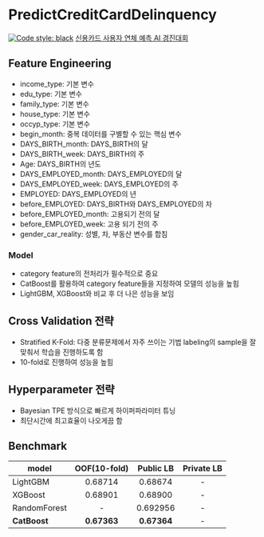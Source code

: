 # PredictCreditCardDelinquency
[![Code style: black](https://img.shields.io/badge/code%20style-black-000000.svg)](https://github.com/psf/black)
[신용카드 사용자 연체 예측 AI 경진대회](https://dacon.io/competitions/official/235713/overview/description)

## Feature Engineering
+ income_type: 기본 변수
+ edu_type: 기본 변수
+ family_type: 기본 변수
+ house_type: 기본 변수
+ occyp_type: 기본 변수
+ begin_month: 중복 데이터를 구별할 수 있는 핵심 변수
+ DAYS_BIRTH_month: DAYS_BIRTH의 달
+ DAYS_BIRTH_week: DAYS_BIRTH의 주
+ Age: DAYS_BIRTH의 년도
+ DAYS_EMPLOYED_month: DAYS_EMPLOYED의 달
+ DAYS_EMPLOYED_week: DAYS_EMPLOYED의 주
+ EMPLOYED: DAYS_EMPLOYED의 년
+ before_EMPLOYED: DAYS_BIRTH와 DAYS_EMPLOYED의 차
+ before_EMPLOYED_month: 고용되기 전의 달
+ before_EMPLOYED_week: 고용 되기 전의 주
+ gender_car_reality: 성별, 차, 부동산 변수를 합침


### Model
+ category feature의 전처리가 필수적으로 중요
+ CatBoost를 활용하여 category feature들을 지정하여 모델의 성능을 높힘
+ LightGBM, XGBoost와 비교 후 더 나은 성능을 보임


## Cross Validation 전략
+ Stratified K-Fold: 다중 분류문제에서 자주 쓰이는 기법 labeling의 sample을 잘 맞춰서 학습을 진행하도록 함
+ 10-fold로 진행하여 성능을 높힘


## Hyperparameter 전략
+ Bayesian TPE 방식으로 빠르게 하이퍼파라미터 튜닝
+ 최단시간에 최고효율이 나오게끔 함


## Benchmark
|model|OOF(10-fold)|Public LB|Private LB|
|-----|:---------:|:--------:|:--------:|
|LightGBM|0.68714|0.68674|-|
|XGBoost|0.68901|0.68900|-|
|RandomForest|-|0.692956|-|
|**CatBoost**|**0.67363**|**0.67364**|-|
